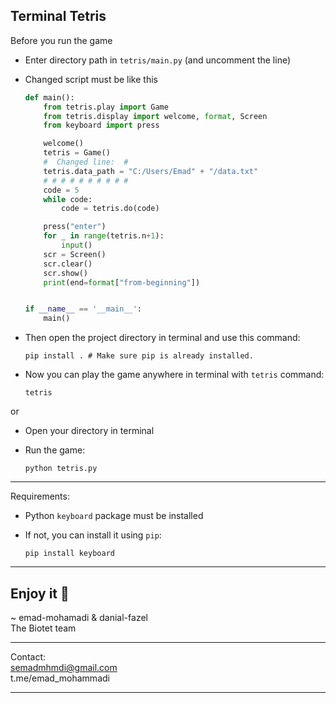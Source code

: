 ## Terminal Tetris


Before you run the game
- Enter directory path in `tetris/main.py` (and uncomment the line)
- Changed script must be like this
  
  ```Python
  def main():
      from tetris.play import Game
      from tetris.display import welcome, format, Screen
      from keyboard import press

      welcome()
      tetris = Game()
      #  Changed line:  #
      tetris.data_path = "C:/Users/Emad" + "/data.txt"
      # # # # # # # # # #
      code = 5
      while code:
          code = tetris.do(code)

      press("enter")
      for _ in range(tetris.n+1):
          input()
      scr = Screen()
      scr.clear()
      scr.show()
      print(end=format["from-beginning"])


  if __name__ == '__main__':
      main()

- Then open the project directory in terminal and use this command:
  ```console
  pip install . # Make sure pip is already installed.
  ```
- Now you can play the game anywhere in terminal with `tetris` command:
  ```console
  tetris
  ```

or
- Open your directory in terminal
- Run the game:

      python tetris.py
----

Requirements:
- Python `keyboard` package must be installed
- If not, you can install it using `pip`:

      pip install keyboard
----

Enjoy it 🍵
----

~ emad-mohamadi & danial-fazel\
The Biotet team

----
Contact:\
semadmhmdi@gmail.com \
t.me/emad_mohammadi

----
       

